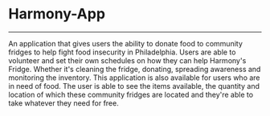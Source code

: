 # Harmony-App
<hr>
An application that gives users the ability to donate food to community fridges to help fight food insecurity in Philadelphia. Users are able to volunteer and set their own schedules on how they can help Harmony's Fridge. Whether it's cleaning the fridge, donating, spreading awareness and monitoring the inventory.
This application is also available for users who are in need of food. The user is able to see the items available, the quantity and location of which these community fridges are located and they're able to take whatever they need for free. 
